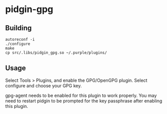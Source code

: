 pidgin-gpg
==========

Building
--------
    autoreconf -i
    ./configure
    make
    cp src/.libs/pidgin_gpg.so ~/.purple/plugins/

Usage
-----
Select Tools > Plugins, and enable the GPG/OpenGPG plugin. Select
configure and choose your GPG key.

gpg-agent needs to be enabled for this plugin to work properly. You
may need to restart pidgin to be prompted for the key passphrase after
enabling this plugin.

